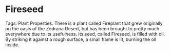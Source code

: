# Fireseed

Tags: Plant
Properties: There is a plant called Fireplant that grew originally on the oasis of the Zedrana Desert, but has been brought to pretty much everywhere due to its usefulness. Its seed, called Fireseed, is filled with oil. By striking it against a rough surface, a small flame is lit, burning the oil inside.